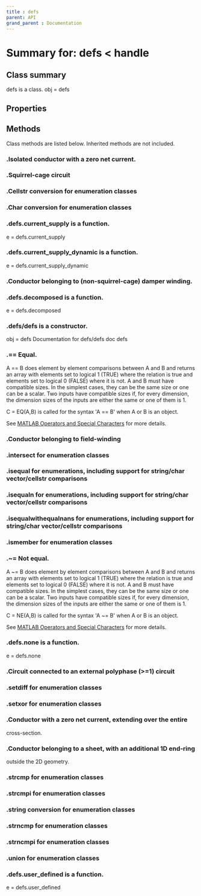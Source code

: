 ```yaml
---
title : defs
parent: API
grand_parent : Documentation
---
```

# Summary for: **defs**  < handle

## Class summary

defs is a class.
obj = defs

## Properties


## Methods

Class methods are listed below. Inherited methods are not included.

### .Isolated conductor with a zero net current.

### .Squirrel-**cage** circuit

### .Cellstr conversion for enumeration classes

### .Char conversion for enumeration classes

### .defs.**current_supply** is a function.
e = defs.current_supply

### .defs.**current_supply_dynamic** is a function.
e = defs.current_supply_dynamic

### .Conductor belonging to (non-squirrel-cage) ****damper**** winding.

### .defs.**decomposed** is a function.
e = defs.decomposed

### .**defs**/defs is a constructor.
obj = defs
Documentation for defs/defs
doc defs

### .==  Equal.
A == B does element by element comparisons between A and B and returns
an array with elements set to logical 1 (TRUE) where the relation is
true and elements set to logical 0 (FALSE) where it is not. A and B
must have compatible sizes. In the simplest cases, they can be the same
size or one can be a scalar. Two inputs have compatible sizes if, for
every dimension, the dimension sizes of the inputs are either the same
or one of them is 1.

C = EQ(A,B) is called for the syntax 'A == B' when A or B is an object.

See <a href="matlab:helpview('matlab','MATLAB_OPS')">MATLAB Operators and Special Characters</a> for more details.

### .Conductor belonging to field-winding

### .**intersect** for enumeration classes

### .**isequal** for enumerations, including support for string/char vector/cellstr comparisons

### .**isequaln** for enumerations, including support for string/char vector/cellstr comparisons

### .**isequalwithequalnans** for enumerations, including support for string/char vector/cellstr comparisons

### .**ismember** for enumeration classes

### .~=  Not equal.
A ~= B does element by element comparisons between A and B and returns
an array with elements set to logical 1 (TRUE) where the relation is
true and elements set to logical 0 (FALSE) where it is not. A and B
must have compatible sizes. In the simplest cases, they can be the same
size or one can be a scalar. Two inputs have compatible sizes if, for
every dimension, the dimension sizes of the inputs are either the same
or one of them is 1.

C = NE(A,B) is called for the syntax 'A ~= B' when A or B is an object.

See <a href="matlab:helpview('matlab','MATLAB_OPS')">MATLAB Operators and Special Characters</a> for more details.

### .defs.**none** is a function.
e = defs.none

### .Circuit connected to an external ****polyphase**** (>=1) circuit

### .**setdiff** for enumeration classes

### .**setxor** for enumeration classes

### .Conductor with a zero net current, extending over the entire
cross-section.

### .Conductor belonging to a sheet, with an additional 1D end-ring
outside the 2D geometry.

### .**strcmp** for enumeration classes

### .**strcmpi** for enumeration classes

### .**string** conversion for enumeration classes

### .**strncmp** for enumeration classes

### .**strncmpi** for enumeration classes

### .**union** for enumeration classes

### .defs.**user_defined** is a function.
e = defs.user_defined



